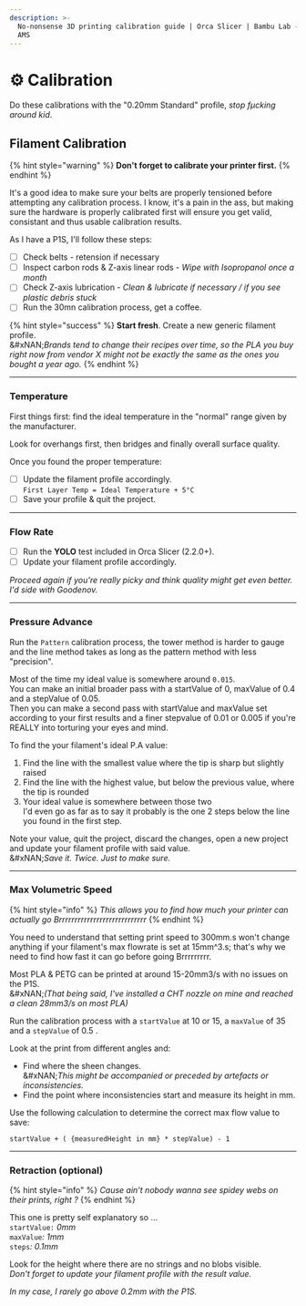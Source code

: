 ```yaml
---
description: >-
  No-nonsense 3D printing calibration guide | Orca Slicer | Bambu Lab - P1S x
  AMS
---
```


# ⚙️ Calibration

Do these calibrations with the "0.20mm Standard" profile, _stop fµcking around kid_.

## Filament Calibration

{% hint style="warning" %}
**Don't forget to calibrate your printer first.**
{% endhint %}

It's a good idea to make sure your belts are properly tensioned before attempting any calibration process. I know, it's a pain in the ass, but making sure the hardware is properly calibrated first will ensure you get valid, consistant and thus usable calibration results.

As I have a P1S, I'll follow these steps:&#x20;

* [ ] Check belts - retension if necessary
* [ ] Inspect carbon rods & Z-axis linear rods - _Wipe with Isopropanol once a month_
* [ ] Check Z-axis lubrication - _Clean & lubricate if necessary / if you see plastic debris stuck_
* [ ] Run the 30mn calibration process, get a coffee.

{% hint style="success" %}
**Start fresh**. Create a new generic filament profile.\
&#xNAN;_&#x42;rands tend to change their recipes over time, so the PLA you buy right now from vendor X might not be exactly the same as the ones you bought a year ago._
{% endhint %}

***

### Temperature

First things first: find the ideal temperature in the "normal" range given by the manufacturer.

Look for overhangs first, then bridges and finally overall surface quality.

Once you found the proper temperature:

* [ ] Update the filament profile accordingly.\
  `First Layer Temp = Ideal Temperature + 5°C`
* [ ] Save your profile & quit the project.

***

### Flow Rate

* [ ] Run the **YOLO** test included in Orca Slicer (2.2.0+).
* [ ] Update your filament profile accordingly.

_Proceed again if you're really picky and think quality might get even better._\
_I'd side with Goodenov._

***

### Pressure Advance

Run the `Pattern` calibration process, the tower method is harder to gauge and the line method takes as long as the pattern method with less "precision".

Most of the time my ideal value is somewhere around `0.015`.\
You can make an initial broader pass with a startValue of 0, maxValue of 0.4 and a stepValue of 0.05.\
Then you can make a second pass with startValue and maxValue set according to your first results and a finer stepvalue of 0.01 or 0.005 if you're REALLY into torturing your eyes and mind.

To find the your filament's ideal P.A value:

1. Find the line with the smallest value where the tip is sharp but slightly raised
2. Find the line with the highest value, but below the previous value, where the tip is rounded
3. Your ideal value is somewhere between those two\
   I'd even go as far as to say it probably is the one 2 steps below the line you found in the first step.

Note your value, quit the project, discard the changes, open a new project and update your filament profile with said value.\
&#xNAN;_&#x53;ave it. Twice. Just to make sure._

***

### Max Volumetric Speed

{% hint style="info" %}
_This allows you to find how much your printer can actually go Brrrrrrrrrrrrrrrrrrrrrrrrrrrr_
{% endhint %}

You need to understand that setting print speed to 300mm.s won't change anything if your filament's max flowrate is set at 15mm^3.s; that's why we need to find how fast it can go before going Brrrrrrrrr.

Most PLA & PETG can be printed at around 15-20mm3/s with no issues on the P1S.\
&#xNAN;_(That being said, I've installed a CHT nozzle on mine and reached a clean 28mm3/s on most PLA)_

Run the calibration process with a `startValue` at 10 or 15, a `maxValue` of 35 and a `stepValue` of 0.5 .

Look at the print from different angles and:&#x20;

* Find where the sheen changes.\
  &#xNAN;_&#x54;his might be accompanied or preceded by artefacts  or inconsistencies._
* Find the point where inconsistencies start and measure its height in mm.

Use the following calculation to determine the correct max flow value to save:

`startValue + ( {measuredHeight in mm} * stepValue) - 1`

***

### Retraction (optional)

{% hint style="info" %}
_Cause ain't nobody wanna see spidey webs on their prints, right ?_
{% endhint %}

This one is pretty self explanatory so ...\
`startValue:` _0mm_\
`maxValue`_: 1mm_\
`steps`_: 0.1mm_

Look for the height where there are no strings and no blobs visible.\
_Don't forget to update your filament profile with the result value._

_In my case, I rarely go above 0.2mm with the P1S._
